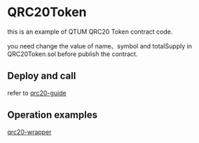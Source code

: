 # QRC20Token

this is an example of QTUM QRC20 Token contract code.

you need change the value of name、symbol and totalSupply in QRC20Token.sol before publish the contract.


## Deploy and call

refer to [qrc20-guide](https://github.com/qtumproject/documents/blob/master/zh/QRC20Token.md)


## Operation examples

[qrc20-wrapper](https://github.com/qtumproject/qrc20-wrapper)
